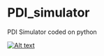 # PDI_simulator
PDI Simulator coded on python

[![Alt text](https://www.youtube.com/watch?v=cM_UVb1l5J8)](https://www.youtube.com/watch?v=cM_UVb1l5J8)
